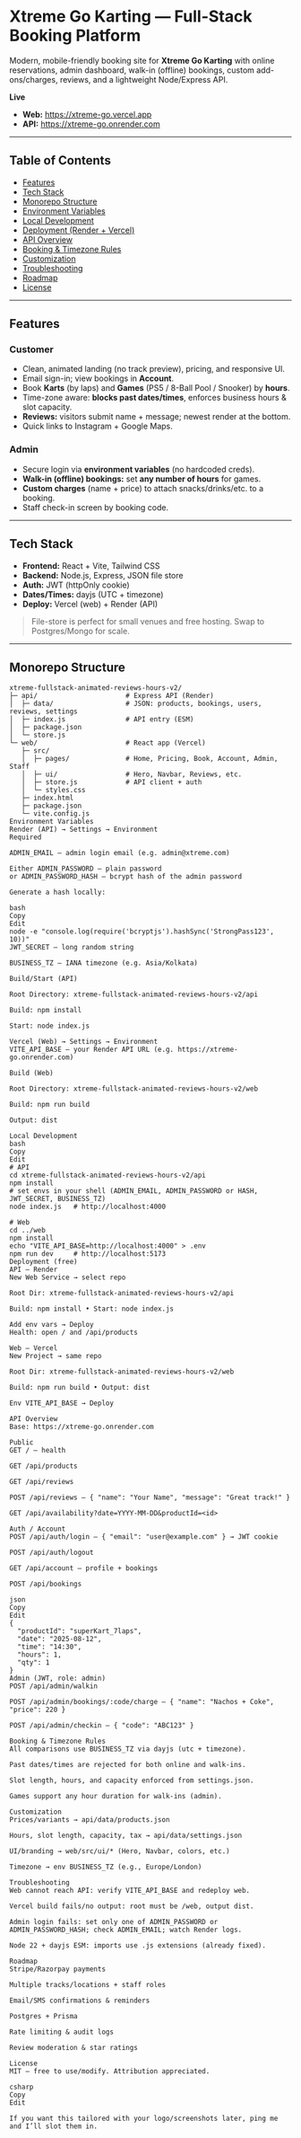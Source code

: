 # Xtreme Go Karting — Full-Stack Booking Platform

Modern, mobile-friendly booking site for **Xtreme Go Karting** with online reservations, admin dashboard, walk-in (offline) bookings, custom add-ons/charges, reviews, and a lightweight Node/Express API.

**Live**
- **Web:** https://xtreme-go.vercel.app
- **API:** https://xtreme-go.onrender.com

---

## Table of Contents
- [Features](#features)
- [Tech Stack](#tech-stack)
- [Monorepo Structure](#monorepo-structure)
- [Environment Variables](#environment-variables)
- [Local Development](#local-development)
- [Deployment (Render + Vercel)](#deployment-render--vercel)
- [API Overview](#api-overview)
- [Booking & Timezone Rules](#booking--timezone-rules)
- [Customization](#customization)
- [Troubleshooting](#troubleshooting)
- [Roadmap](#roadmap)
- [License](#license)

---

## Features

### Customer
- Clean, animated landing (no track preview), pricing, and responsive UI.
- Email sign-in; view bookings in **Account**.
- Book **Karts** (by laps) and **Games** (PS5 / 8-Ball Pool / Snooker) by **hours**.
- Time-zone aware: **blocks past dates/times**, enforces business hours & slot capacity.
- **Reviews:** visitors submit name + message; newest render at the bottom.
- Quick links to Instagram + Google Maps.

### Admin
- Secure login via **environment variables** (no hardcoded creds).
- **Walk-in (offline) bookings:** set **any number of hours** for games.
- **Custom charges** (name + price) to attach snacks/drinks/etc. to a booking.
- Staff check-in screen by booking code.

---

## Tech Stack
- **Frontend:** React + Vite, Tailwind CSS  
- **Backend:** Node.js, Express, JSON file store  
- **Auth:** JWT (httpOnly cookie)  
- **Dates/Times:** dayjs (UTC + timezone)  
- **Deploy:** Vercel (web) + Render (API)

> File-store is perfect for small venues and free hosting. Swap to Postgres/Mongo for scale.

---

## Monorepo Structure

```text
xtreme-fullstack-animated-reviews-hours-v2/
├─ api/                      # Express API (Render)
│  ├─ data/                  # JSON: products, bookings, users, reviews, settings
│  ├─ index.js               # API entry (ESM)
│  ├─ package.json
│  └─ store.js
└─ web/                      # React app (Vercel)
   ├─ src/
   │  ├─ pages/              # Home, Pricing, Book, Account, Admin, Staff
   │  ├─ ui/                 # Hero, Navbar, Reviews, etc.
   │  ├─ store.js            # API client + auth
   │  └─ styles.css
   ├─ index.html
   ├─ package.json
   └─ vite.config.js
Environment Variables
Render (API) → Settings → Environment
Required

ADMIN_EMAIL – admin login email (e.g. admin@xtreme.com)

Either ADMIN_PASSWORD – plain password
or ADMIN_PASSWORD_HASH – bcrypt hash of the admin password

Generate a hash locally:

bash
Copy
Edit
node -e "console.log(require('bcryptjs').hashSync('StrongPass123', 10))"
JWT_SECRET – long random string

BUSINESS_TZ – IANA timezone (e.g. Asia/Kolkata)

Build/Start (API)

Root Directory: xtreme-fullstack-animated-reviews-hours-v2/api

Build: npm install

Start: node index.js

Vercel (Web) → Settings → Environment
VITE_API_BASE – your Render API URL (e.g. https://xtreme-go.onrender.com)

Build (Web)

Root Directory: xtreme-fullstack-animated-reviews-hours-v2/web

Build: npm run build

Output: dist

Local Development
bash
Copy
Edit
# API
cd xtreme-fullstack-animated-reviews-hours-v2/api
npm install
# set envs in your shell (ADMIN_EMAIL, ADMIN_PASSWORD or HASH, JWT_SECRET, BUSINESS_TZ)
node index.js   # http://localhost:4000

# Web
cd ../web
npm install
echo "VITE_API_BASE=http://localhost:4000" > .env
npm run dev     # http://localhost:5173
Deployment (free)
API — Render
New Web Service → select repo

Root Dir: xtreme-fullstack-animated-reviews-hours-v2/api

Build: npm install • Start: node index.js

Add env vars → Deploy
Health: open / and /api/products

Web — Vercel
New Project → same repo

Root Dir: xtreme-fullstack-animated-reviews-hours-v2/web

Build: npm run build • Output: dist

Env VITE_API_BASE → Deploy

API Overview
Base: https://xtreme-go.onrender.com

Public
GET / – health

GET /api/products

GET /api/reviews

POST /api/reviews – { "name": "Your Name", "message": "Great track!" }

GET /api/availability?date=YYYY-MM-DD&productId=<id>

Auth / Account
POST /api/auth/login – { "email": "user@example.com" } → JWT cookie

POST /api/auth/logout

GET /api/account – profile + bookings

POST /api/bookings

json
Copy
Edit
{
  "productId": "superKart_7laps",
  "date": "2025-08-12",
  "time": "14:30",
  "hours": 1,
  "qty": 1
}
Admin (JWT, role: admin)
POST /api/admin/walkin

POST /api/admin/bookings/:code/charge – { "name": "Nachos + Coke", "price": 220 }

POST /api/admin/checkin – { "code": "ABC123" }

Booking & Timezone Rules
All comparisons use BUSINESS_TZ via dayjs (utc + timezone).

Past dates/times are rejected for both online and walk-ins.

Slot length, hours, and capacity enforced from settings.json.

Games support any hour duration for walk-ins (admin).

Customization
Prices/variants → api/data/products.json

Hours, slot length, capacity, tax → api/data/settings.json

UI/branding → web/src/ui/* (Hero, Navbar, colors, etc.)

Timezone → env BUSINESS_TZ (e.g., Europe/London)

Troubleshooting
Web cannot reach API: verify VITE_API_BASE and redeploy web.

Vercel build fails/no output: root must be /web, output dist.

Admin login fails: set only one of ADMIN_PASSWORD or ADMIN_PASSWORD_HASH; check ADMIN_EMAIL; watch Render logs.

Node 22 + dayjs ESM: imports use .js extensions (already fixed).

Roadmap
Stripe/Razorpay payments

Multiple tracks/locations + staff roles

Email/SMS confirmations & reminders

Postgres + Prisma

Rate limiting & audit logs

Review moderation & star ratings

License
MIT — free to use/modify. Attribution appreciated.

csharp
Copy
Edit

If you want this tailored with your logo/screenshots later, ping me and I’ll slot them in.
